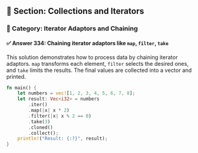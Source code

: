 ## 📘 Section: Collections and Iterators  
### 🔹 Category: Iterator Adaptors and Chaining  
#### ✅ Answer 334: Chaining iterator adaptors like `map`, `filter`, `take`

This solution demonstrates how to process data by chaining iterator adaptors. `map` transforms each element, `filter` selects the desired ones, and `take` limits the results. The final values are collected into a vector and printed.

```rust
fn main() {
    let numbers = vec![1, 2, 3, 4, 5, 6, 7, 8];
    let result: Vec<i32> = numbers
        .iter()
        .map(|x| x * 2)
        .filter(|x| x % 2 == 0)
        .take(3)
        .cloned()
        .collect();
    println!("Result: {:?}", result);
}
```
